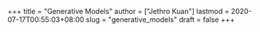 +++
title = "Generative Models"
author = ["Jethro Kuan"]
lastmod = 2020-07-17T00:55:03+08:00
slug = "generative_models"
draft = false
+++
